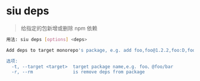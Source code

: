 # siu deps

> 给指定的包新增或删除 npm 依赖

```bash
用法: siu deps [options] <deps>

Add deps to target monorepo's package, e.g. add foo,foo@1.2.2,foo:D,foo@1.2.2:D

选项:
  -t, --target <target>  target package name,e.g. foo、@foo/bar
  -r, --rm               is remove deps from package
```
